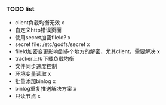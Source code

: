 ### TODO list

- client负载均衡无效 x
- 自定义http错误页面
- 使用secret加密fileId? x
- secret file: /etc/godfs/secret x
- fileId加密变更影响到多个地方的解密，尤其client，需要解决 x
- tracker上传下载负载均衡
- 文件同步速度控制 
- 环境变量读取 x
- 批量添加binlog x
- binlog重复推送解决方案 x
- 只读节点 x